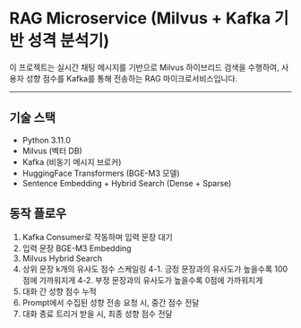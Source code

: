 # RAG Microservice (Milvus + Kafka 기반 성격 분석기)

이 프로젝트는 실시간 채팅 메시지를 기반으로 Milvus 하이브리드 검색을 수행하여, 사용자 성향 점수를 Kafka를 통해 전송하는 RAG 마이크로서비스입니다.

---

## 기술 스택

- Python 3.11.0
- Milvus (벡터 DB)
- Kafka (비동기 메시지 브로커)
- HuggingFace Transformers (BGE-M3 모델)
- Sentence Embedding + Hybrid Search (Dense + Sparse)

## 동작 플로우
1. Kafka Consumer로 작동하며 입력 문장 대기
2. 입력 문장 BGE-M3 Embedding
3. Milvus Hybrid Search
4. 상위 문장 k개의 유사도 점수 스케일링
4-1. 긍정 문장과의 유사도가 높을수록 100점에 가까워지게
4-2. 부정 문장과의 유사도가 높을수록 0점에 가까워지게
5. 대화 간 성향 점수 누적
6. Prompt에서 수집된 성향 전송 요청 시, 중간 점수 전달
7. 대화 종료 트리거 받을 시, 최종 성향 점수 전달
